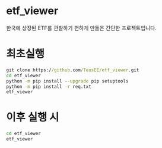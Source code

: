 # etf_viewer
한국에 상장된 ETF를 관찰하기 편하게 만들은 간단한 프로젝트입니다.

# 최초실행
```cmd
git clone https://github.com/TeusEE/etf_viewer.git
cd etf_viewer
python -m pip install --upgrade pip setuptools
python -m pip install -r req.txt
etf_viewer
```

# 이후 실행 시
```cmd
cd etf_viewer
etf_viewer
```